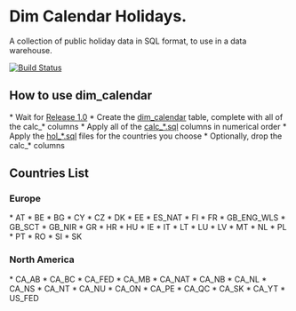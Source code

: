 # Dim Calendar Holidays.

A collection of public holiday data in SQL format, to use in a data warehouse.

[![Build Status](https://travis-ci.org/gregn610/dimcal.svg?branch=master)](https://travis-ci.org/gregn610/dimcal)

<h2>How to use dim_calendar</h2>
 * Wait for <a href="./releases/">Release 1.0</a>
 * Create the <a href="./tree/master/src/dimcal/sql/dim_calendar.sql">dim_calendar</a> table, complete with all of the calc_* columns
 * Apply all of the <a href="./tree/master/src/dimcal/sql/">calc_*.sql</a> columns in numerical order
 * Apply the <a href="./tree/master/src/dimcal/sql/">hol_*.sql</a> files for the countries you choose
 * Optionally, drop the calc_* columns

<h2>Countries List</h2>
<h3>Europe</h3>
 * AT
 * BE
 * BG
 * CY
 * CZ
 * DK
 * EE
 * ES_NAT
 * FI
 * FR
 * GB_ENG_WLS
 * GB_SCT
 * GB_NIR
 * GR
 * HR
 * HU
 * IE
 * IT
 * LT
 * LU
 * LV
 * MT
 * NL
 * PL
 * PT
 * RO
 * SI
 * SK

<h3>North America</h3>
 * CA_AB
 * CA_BC
 * CA_FED
 * CA_MB
 * CA_NAT
 * CA_NB
 * CA_NL
 * CA_NS
 * CA_NT
 * CA_NU
 * CA_ON
 * CA_PE
 * CA_QC
 * CA_SK
 * CA_YT
 * US_FED


